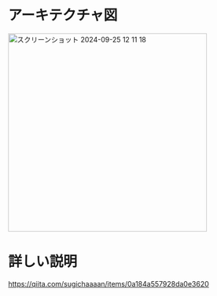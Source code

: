 # アーキテクチャ図

<img width="404" alt="スクリーンショット 2024-09-25 12 11 18" src="https://github.com/user-attachments/assets/97b470d7-13d5-433b-8f11-ddac1a214882">

# 詳しい説明

https://qiita.com/sugichaaaan/items/0a184a557928da0e3620
